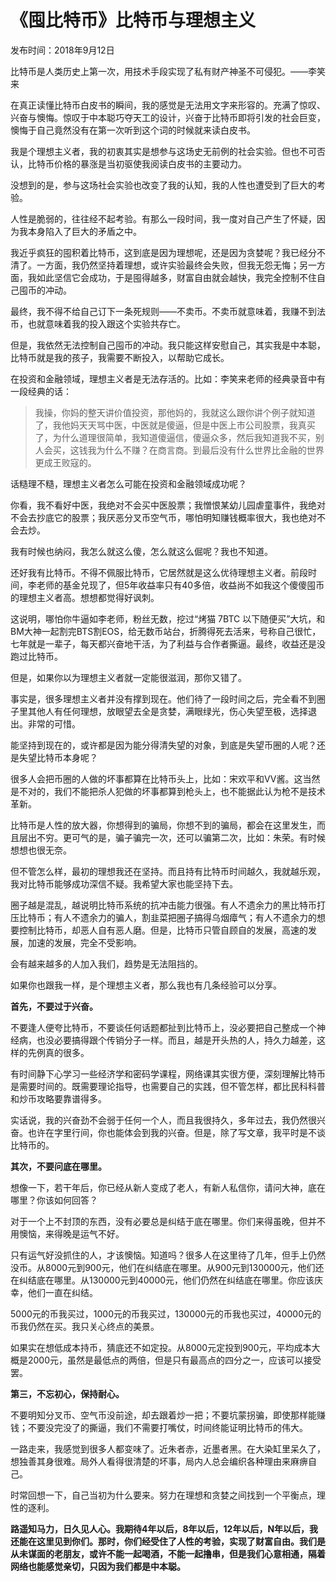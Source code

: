 # 《囤比特币》比特币与理想主义

发布时间：2018年9月12日

比特币是人类历史上第一次，用技术手段实现了私有财产神圣不可侵犯。——李笑来

在真正读懂比特币白皮书的瞬间，我的感觉是无法用文字来形容的。充满了惊叹、兴奋与懊悔。惊叹于中本聪巧夺天工的设计，兴奋于比特币即将引发的社会巨变，懊悔于自己竟然没有在第一次听到这个词的时候就来读白皮书。

我是个理想主义者，我的初衷其实是想参与这场史无前例的社会实验。但也不可否认，比特币价格的暴涨是当初驱使我阅读白皮书的主要动力。

没想到的是，参与这场社会实验也改变了我的认知，我的人性也遭受到了巨大的考验。

人性是脆弱的，往往经不起考验。有那么一段时间，我一度对自己产生了怀疑，因为我本身陷入了巨大的矛盾之中。

我近乎疯狂的囤积着比特币，这到底是因为理想呢，还是因为贪婪呢？我已经分不清了。一方面，我仍然坚持着理想，或许实验最终会失败，但我无怨无悔；另一方面，我如此坚信它会成功，于是囤得越多，财富自由就会越快，我完全控制不住自己囤币的冲动。

最终，我不得不给自己订下一条死规则——不卖币。不卖币就意味着，我赚不到法币，也就意味着我的投入跟这个实验共存亡。

但是，我依然无法控制自己囤币的冲动。我只能这样安慰自己，其实我是中本聪，比特币就是我的孩子，我需要不断投入，以帮助它成长。

在投资和金融领域，理想主义者是无法存活的。比如：李笑来老师的经典录音中有一段经典的话：

> 我操，你妈的整天讲价值投资，那他妈的，我就这么跟你讲个例子就知道了，我他妈天天骂中医，中医就是傻逼，但是中医上市公司股票，我真买了，为什么道理很简单，我知道傻逼信，傻逼众多，然后我知道我不买，别人会买，这钱我为什么不赚？在商言商。到最后没有什么世界比金融的世界更成王败寇的。

话糙理不糙，理想主义者怎么可能在投资和金融领域成功呢？

你看，我不看好中医，我绝对不会买中医股票；我憎恨某幼儿园虐童事件，我绝对不会去抄底它的股票；我厌恶分叉币空气币，哪怕明知赚钱概率很大，我也绝对不会去炒。

我有时候也纳闷，我怎么就这么傻，怎么就这么倔呢？我也不知道。

还好我有比特币。不得不佩服比特币，它居然就是这么优待理想主义者。前段时间，李老师的基金兑现了，但5年收益率只有40多倍，收益尚不如我这个傻傻囤币的理想主义者高。想想都觉得好讽刺。

这说明，哪怕你牛逼如李老师，粉丝无数，挖过“烤猫 7BTC 以下随便买”大坑，和BM大神一起割完BTS割EOS，给无数币站台，折腾得死去活来，号称自己很忙，七年就是一辈子，每天都兴奋地干活，为了利益与合作者撕逼。最终，收益还是没跑过比特币。

但是，如果你以为理想主义者就一定能很滋润，那你又错了。

事实是，很多理想主义者并没有撑到现在。他们待了一段时间之后，完全看不到圈子里其他人有任何理想，放眼望去全是贪婪，满眼绿光，伤心失望至极，选择退出。非常的可惜。

能坚持到现在的，或许都是因为能分得清失望的对象，到底是失望币圈的人呢？还是失望比特币本身呢？

很多人会把币圈的人做的坏事都算在比特币头上，比如：宋欢平和VV酱。这当然是不对的，我们不能把杀人犯做的坏事都算到枪头上，也不能据此认为枪不是技术革新。

比特币是人性的放大器，你想得到的骗局，你想不到的骗局，都会在这里发生，而且层出不穷。更可气的是，骗子骗完一次，还可以骗第二次，比如：朱荣。有时候想想也很无奈。

但不管怎么样，最初的理想我还在坚持。而且持有比特币时间越久，我就越乐观，我对比特币能够成功深信不疑。我希望大家也能坚持下去。

圈子越是混乱，越说明比特币系统的抗冲击能力很强。有人不遗余力的黑比特币打压比特币；有人不遗余力的骗人，割韭菜把圈子搞得乌烟瘴气；有人不遗余力的想要控制比特币，却恶人自有恶人磨。但是，比特币只管自顾自的发展，高速的发展，加速的发展，完全不受影响。

会有越来越多的人加入我们，趋势是无法阻挡的。

如果你也跟我一样，是个理想主义者，那么我也有几条经验可以分享。

**首先，不要过于兴奋。**

不要逢人便夸比特币，不要谈任何话题都扯到比特币上，没必要把自己整成一个神经病，也没必要搞得跟个传销分子一样。而且，越是开头热的人，持久力越差，这样的先例真的很多。

有时间静下心学习一些经济学和密码学课程，网络课其实很方便，深刻理解比特币是需要时间的。既需要理论指导，也需要自己的实践，但不管怎样，都比民科科普和炒币攻略要靠谱得多。

实话说，我的兴奋劲不会弱于任何一个人，而且我很持久，多年过去，我仍然很兴奋。也许在字里行间，你也能体会到我的兴奋。但是，除了写文章，我平时是不谈比特币的。

**其次，不要问底在哪里。**

想像一下，若干年后，你已经从新人变成了老人，有新人私信你，请问大神，底在哪里？你该如何回答？

对于一个上不封顶的东西，没有必要总是纠结于底在哪里。你们来得虽晚，但并不用懊恼，来得晚是运气不好。

只有运气好没抓住的人，才该懊恼。知道吗？很多人在这里待了几年，但手上仍然没币。从8000元到900元，他们在纠结底在哪里。从900元到130000元，他们还在纠结底在哪里。从130000元到40000元，他们仍然在纠结底在哪里。你应该庆幸，他们一直在纠结。

5000元的币我买过，1000元的币我买过，130000元的币我也买过，40000元的币我仍然在买。我只关心终点的美景。

如果实在想低成本持币，猜底还不如定投。从8000元定投到900元，平均成本大概是2000元，虽然是最低点的两倍，但是只有最高点的四分之一，应该可以接受罢。

**第三，不忘初心，保持耐心。**

不要明知分叉币、空气币没前途，却去跟着炒一把；不要坑蒙拐骗，即使那样能赚钱；不要没完没了的撕逼，我们不需要打嘴仗，时间终能证明比特币的伟大。

一路走来，我感觉到很多人都变味了。近朱者赤，近墨者黑。在大染缸里呆久了，想独善其身很难。局外人看得很清楚的坏事，局内人总会编织各种理由来麻痹自己。

时常回想一下，自己当初为什么要来。努力在理想和贪婪之间找到一个平衡点，理性的逐利。

**路遥知马力，日久见人心。我期待4年以后，8年以后，12年以后，N年以后，我还能在这里见到你们。那时，你们经受住了人性的考验，实现了财富自由。我们是从未谋面的老朋友，或许不能一起喝酒，不能一起撸串，但是我们心意相通，隔着网络也能感觉亲切，只因为我们都是中本聪。**